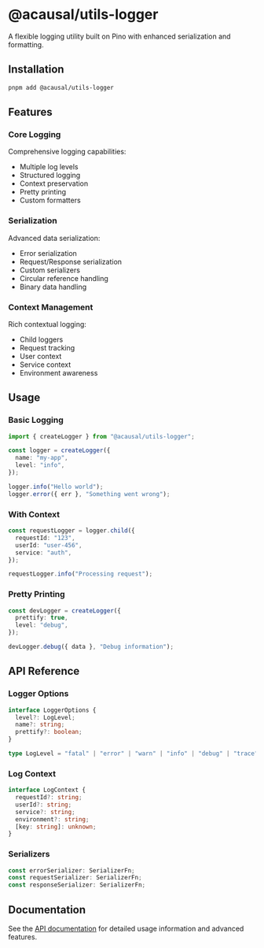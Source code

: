 # @acausal/utils-logger

A flexible logging utility built on Pino with enhanced serialization and formatting.

## Installation

```bash
pnpm add @acausal/utils-logger
```

## Features

### Core Logging

Comprehensive logging capabilities:

- Multiple log levels
- Structured logging
- Context preservation
- Pretty printing
- Custom formatters

### Serialization

Advanced data serialization:

- Error serialization
- Request/Response serialization
- Custom serializers
- Circular reference handling
- Binary data handling

### Context Management

Rich contextual logging:

- Child loggers
- Request tracking
- User context
- Service context
- Environment awareness

## Usage

### Basic Logging

```typescript
import { createLogger } from "@acausal/utils-logger";

const logger = createLogger({
  name: "my-app",
  level: "info",
});

logger.info("Hello world");
logger.error({ err }, "Something went wrong");
```

### With Context

```typescript
const requestLogger = logger.child({
  requestId: "123",
  userId: "user-456",
  service: "auth",
});

requestLogger.info("Processing request");
```

### Pretty Printing

```typescript
const devLogger = createLogger({
  prettify: true,
  level: "debug",
});

devLogger.debug({ data }, "Debug information");
```

## API Reference

### Logger Options

```typescript
interface LoggerOptions {
  level?: LogLevel;
  name?: string;
  prettify?: boolean;
}

type LogLevel = "fatal" | "error" | "warn" | "info" | "debug" | "trace";
```

### Log Context

```typescript
interface LogContext {
  requestId?: string;
  userId?: string;
  service?: string;
  environment?: string;
  [key: string]: unknown;
}
```

### Serializers

```typescript
const errorSerializer: SerializerFn;
const requestSerializer: SerializerFn;
const responseSerializer: SerializerFn;
```

## Documentation

See the [API documentation](./docs/api.md) for detailed usage information and advanced features.
